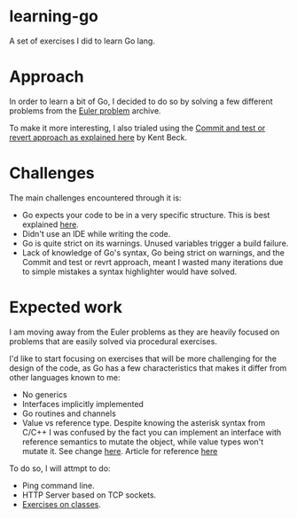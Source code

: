 # learning-go

A set of exercises I did to learn Go lang.

# Approach

In order to learn a bit of Go, I decided to do so by solving a few different problems from the [Euler problem](https://projecteuler.net/archives) archive.

To make it more interesting, I also trialed using the [Commit and test or revert approach as explained here](https://medium.com/@tdeniffel/tcr-test-commit-revert-a-test-alternative-to-tdd-6e6b03c22bec) by Kent Beck.

# Challenges

The main challenges encountered through it is:

* Go expects your code to be in a very specific structure. This is best explained [here](https://golang.org/doc/code.html).
* Didn't use an IDE while writing the code.
* Go is quite strict on its warnings. Unused variables trigger a build failure. 
* Lack of knowledge of Go's syntax, Go being strict on warnings, and the Commit and test or revrt approach, meant I wasted many iterations due to simple mistakes a syntax highlighter would have solved.

# Expected work

I am moving away from the Euler problems as they are heavily focused on problems that are easily solved via procedural exercises.

I'd like to start focusing on exercises that will be more challenging for the design of the code, as Go has a few characteristics that makes it differ from other languages known to me:

* No generics
* Interfaces implicitly implemented
* Go routines and channels
* Value vs reference type. Despite knowing the asterisk syntax from C/C++ I was confused by the fact you can implement an interface with reference semantics to mutate the object, while value types won't mutate it. See change [here](https://github.com/joseprl89/learning-go/commit/694c3aad68d9260fb4c4f9ce6a2789224f462ccf#diff-d930881d9b72deadbd3d22c7166001f9). Article for reference [here](https://medium.com/@saiyerram/go-interfaces-pointers-4d1d98d5c9c6)

To do so, I will attmpt to do:

* Ping command line.
* HTTP Server based on TCP sockets.
* [Exercises on classes](https://github.com/karan/Projects#classes).


